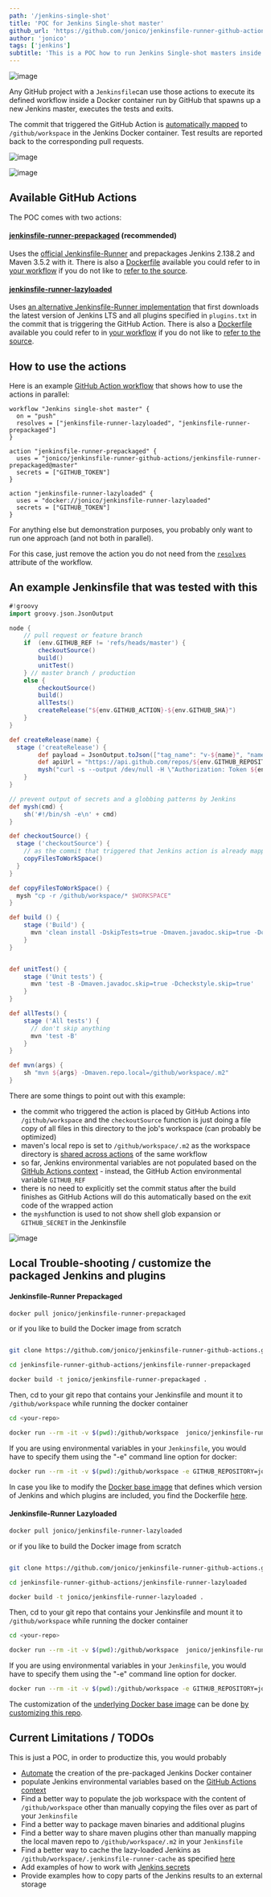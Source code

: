 ```yaml
---
path: '/jenkins-single-shot'
title: 'POC for Jenkins Single-shot master'
github_url: 'https://github.com/jonico/jenkinsfile-runner-github-actions'
author: 'jonico'
tags: ['jenkins']
subtitle: 'This is a POC how to run Jenkins Single-shot masters inside a GitHub Action Workflow.'
---
```


![image](https://user-images.githubusercontent.com/1872314/47345918-3b280e80-d6ac-11e8-9f44-8cc02754f691.png)

Any GitHub project with a `Jenkinsfile`can use those actions to execute its defined workflow inside a Docker container run by GitHub that spawns up a new Jenkins master, executes the tests and exits.

The commit that triggered the GitHub Action is [automatically mapped](https://developer.github.com/actions/creating-github-actions/accessing-the-runtime-environment/#filesystem) to `/github/workspace` in the Jenkins Docker container. Test results are reported back to the corresponding pull requests.

![image](https://user-images.githubusercontent.com/1872314/47347618-ed150a00-d6af-11e8-87f7-e425c6a43867.png)

![image](https://user-images.githubusercontent.com/1872314/47346015-732f5180-d6ac-11e8-9fbd-9c534e7b3f34.png)

## Available GitHub Actions

The POC comes with two actions:

#### [jenkinsfile-runner-prepackaged](https://github.com/jonico/jenkinsfile-runner-github-actions/tree/master/jenkinsfile-runner-prepackaged) (recommended)

Uses the [official Jenkinsfile-Runner](https://github.com/jenkinsci/jenkinsfile-runner) and prepackages Jenkins 2.138.2 and Maven 3.5.2 with it. There is also a [Dockerfile](https://hub.docker.com/r/jonico/jenkinsfile-runner-prepackaged/) available you could refer to in [your workflow](https://help.github.com/articles/about-github-actions/#about-workflows) if you do not like to [refer to the source](https://github.com/jonico/jenkinsfile-runner-github-actions/tree/master/jenkinsfile-runner-prepackaged).

#### [jenkinsfile-runner-lazyloaded](https://github.com/jonico/jenkinsfile-runner-github-actions/tree/master/jenkinsfile-runner-lazyloaded)

Uses [an alternative Jenkinsfile-Runner implementation](https://github.com/ndeloof/jenkinsfile-runner) that first downloads the latest version of Jenkins LTS and all plugins specified in `plugins.txt` in the commit that is triggering the GitHub Action. There is also a [Dockerfile](https://hub.docker.com/r/jonico/jenkinsfile-runner-lazyloaded/) available you could refer to in [your workflow](https://help.github.com/articles/about-github-actions/#about-workflows) if you do not like to [refer to the source](https://github.com/jonico/jenkinsfile-runner-github-actions/tree/master/jenkinsfile-runner-lazyloaded).

## How to use the actions

Here is an example [GitHub Action workflow](https://help.github.com/articles/about-github-actions/#about-workflows) that shows how to use the actions in parallel:

```
workflow "Jenkins single-shot master" {
  on = "push"
  resolves = ["jenkinsfile-runner-lazyloaded", "jenkinsfile-runner-prepackaged"]
}

action "jenkinsfile-runner-prepackaged" {
  uses = "jonico/jenkinsfile-runner-github-actions/jenkinsfile-runner-prepackaged@master"
  secrets = ["GITHUB_TOKEN"]
}

action "jenkinsfile-runner-lazyloaded" {
  uses = "docker://jonico/jenkinsfile-runner-lazyloaded"
  secrets = ["GITHUB_TOKEN"]
}
```

For anything else but demonstration purposes, you probably only want to run one approach (and not both in parallel).

For this case, just remove the action you do not need from the [`resolves`](https://developer.github.com/actions/creating-workflows/workflow-configuration-options/#workflow-blocks) attribute of the workflow.

## An example Jenkinsfile that was tested with this

```groovy
#!groovy
import groovy.json.JsonOutput

node {
    // pull request or feature branch
    if  (env.GITHUB_REF != 'refs/heads/master') {
        checkoutSource()
        build()
        unitTest()
    } // master branch / production
    else {
        checkoutSource()
        build()
        allTests()
        createRelease("${env.GITHUB_ACTION}-${env.GITHUB_SHA}")
    }
}

def createRelease(name) {
  stage ('createRelease') {
        def payload = JsonOutput.toJson(["tag_name": "v-${name}", "name": "GitHub Action triggered release: ${name}", "body": "This release has been created with the help of a Jenkins single-shot master running inside of a GitHub Action. For more details visit https://github.com/jonico/jenkinsfile-runner-github-actions"])
        def apiUrl = "https://api.github.com/repos/${env.GITHUB_REPOSITORY}/releases"
        mysh("curl -s --output /dev/null -H \"Authorization: Token ${env.GITHUB_TOKEN}\" -H \"Accept: application/json\" -H \"Content-type: application/json\" -X POST -d '${payload}' ${apiUrl}")
    }
}

// prevent output of secrets and a globbing patterns by Jenkins
def mysh(cmd) {
    sh('#!/bin/sh -e\n' + cmd)
}

def checkoutSource() {
  stage ('checkoutSource') {
    // as the commit that triggered that Jenkins action is already mapped to /github/workspace, we just copy that to the workspace
    copyFilesToWorkSpace()
  }
}

def copyFilesToWorkSpace() {
  mysh "cp -r /github/workspace/* $WORKSPACE"
}

def build () {
    stage ('Build') {
      mvn 'clean install -DskipTests=true -Dmaven.javadoc.skip=true -Dcheckstyle.skip=true -B -V'
    }
}


def unitTest() {
    stage ('Unit tests') {
      mvn 'test -B -Dmaven.javadoc.skip=true -Dcheckstyle.skip=true'
    }
}

def allTests() {
    stage ('All tests') {
      // don't skip anything
      mvn 'test -B'
    }
}

def mvn(args) {
    sh "mvn ${args} -Dmaven.repo.local=/github/workspace/.m2"
}
```

There are some things to point out with this example:

- the commit who triggered the action is placed by GitHub Actions into `/github/workspace` and the `checkoutSource` function is just doing a file copy of all files in this directory to the job's workspace (can probably be optimized)
- maven's local repo is set to `/github/workspace/.m2` as the workspace directory is [shared across actions](https://developer.github.com/actions/creating-github-actions/accessing-the-runtime-environment/#filesystem) of the same workflow
- so far, Jenkins environmental variables are not populated based on the [GitHub Actions context](https://developer.github.com/actions/creating-github-actions/accessing-the-runtime-environment/#environment-variables) - instead, the GitHub Action environmental variable `GITHUB_REF`
- there is no need to explicitly set the commit status after the build finishes as GitHub Actions will do this automatically based on the exit code of the wrapped action
- the `mysh`function is used to not show shell glob expansion or `GITHUB_SECRET` in the Jenkinsfile

![image](https://user-images.githubusercontent.com/1872314/47358580-64579780-d6ca-11e8-8f75-484bdc661a10.png)

## Local Trouble-shooting / customize the packaged Jenkins and plugins

#### Jenkinsfile-Runner Prepackaged

```bash
docker pull jonico/jenkinsfile-runner-prepackaged
```

or if you like to build the Docker image from scratch

```bash

git clone https://github.com/jonico/jenkinsfile-runner-github-actions.git

cd jenkinsfile-runner-github-actions/jenkinsfile-runner-prepackaged

docker build -t jonico/jenkinsfile-runner-prepackaged .
```

Then, cd to your git repo that contains your Jenkinsfile and mount it to `/github/workspace` while running the docker container

```bash
cd <your-repo>

docker run --rm -it -v $(pwd):/github/workspace  jonico/jenkinsfile-runner-prepackaged
```

If you are using environmental variables in your `Jenkinsfile`, you would have to specify them using the "-e" command line option for docker:

```bash
docker run --rm -it -v $(pwd):/github/workspace -e GITHUB_REPOSITORY=jonico/reading-time-app -e GITUB_GITHUB_REF=refs/heads/create-releases -e GITHUB_ACTION=jenkinsfile-runner-prepackaged -e GITHUB_SHA=mysha-3 -e GITHUB_TOKEN=<redacted> jonico/jenkinsfile-runner-prepackaged
```

In case you like to modify the [Docker base image](https://hub.docker.com/r/jonico/jenkinsfile-runner-github-action/) that defines which version of Jenkins and which plugins are included, you find the Dockerfile [here](https://github.com/jonico/jenkinsfile-runner/blob/master/Dockerfile).

#### Jenkinsfile-Runner Lazyloaded

```bash
docker pull jonico/jenkinsfile-runner-lazyloaded
```

or if you like to build the Docker image from scratch

```bash

git clone https://github.com/jonico/jenkinsfile-runner-github-actions.git

cd jenkinsfile-runner-github-actions/jenkinsfile-runner-lazyloaded

docker build -t jonico/jenkinsfile-runner-lazyloaded .
```

Then, cd to your git repo that contains your Jenkinsfile and mount it to `/github/workspace` while running the docker container

```bash
cd <your-repo>

docker run --rm -it -v $(pwd):/github/workspace  jonico/jenkinsfile-runner-lazyloaded
```

If you are using environmental variables in your `Jenkinsfile`, you would have to specify them using the "-e" command line option for docker.

```bash
docker run --rm -it -v $(pwd):/github/workspace -e GITHUB_REPOSITORY=jonico/reading-time-app -e GITUB_GITHUB_REF=refs/heads/create-releases -e GITHUB_ACTION=jenkinsfile-runner-lazyloaded -e GITHUB_SHA=mysha-3 -e GITHUB_TOKEN=<redacted> jonico/jenkinsfile-runner-lazyloaded
```

The customization of the [underlying Docker base image](https://hub.docker.com/r/jenkins/jenkinsfile-runner/) can be done [by customizing this repo](https://github.com/ndeloof/jenkinsfile-runner).

## Current Limitations / TODOs

This is just a POC, in order to productize this, you would probably

- [Automate](https://jenkins.io/blog/2018/10/16/custom-war-packager/#jenkinsfile-runner-packaging) the creation of the pre-packaged Jenkins Docker container
- populate Jenkins environmental variables based on the [GitHub Actions context](https://developer.github.com/actions/creating-github-actions/accessing-the-runtime-environment/#environment-variables)
- Find a better way to populate the job workspace with the content of `/github/workspace` other than manually copying the files over as part of your `Jenkinsfile`
- Find a better way to package maven binaries and additional plugins
- Find a better way to share maven plugins other than manually mapping the local maven repo to `/github/workspace/.m2` in your `Jenkinsfile`
- Find a better way to cache the lazy-loaded Jenkins as `/github/workspace/.jenkinsfile-runner-cache` as specified [here](https://github.com/jonico/jenkinsfile-runner-github-actions/blob/master/jenkinsfile-runner-lazyloaded/Dockerfile#L19)
- Add examples of how to work with [Jenkins secrets](https://github.com/ndeloof/jenkinsfile-runner#sensitive-data)
- Provide examples how to copy parts of the Jenkins results to an external storage
